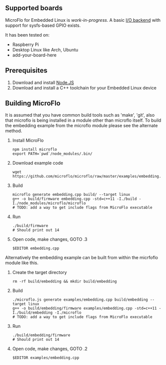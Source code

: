 
Supported boards
-----------------

MicroFlo for Embedded Linux is *work-in-progress*.
A basic [I/O backend](../microflo/linux.hpp) with support for sysfs-based GPIO exists.

It has been tested on:

* Raspberry Pi
* Desktop Linux like Arch, Ubuntu
* add-your-board-here

Prerequisites
-----------------

1. Download and install [Node.JS](http://nodejs.org)
2. Download and install a C++ toolchain for your Embedded Linux device


Building MicroFlo
------------------
It is assumed that you have common build tools such as 'make', 'git', also that microflo is being installed in a module other than microflo itself. To build the embedding example from the microflo module please see the alternate method.

1. Install MicroFlo

    ```
    npm install microflo
    export PATH=`pwd`/node_modules/.bin/
    ```

2. Download example code

    ```
    wget https://github.com/microflo/microflo/raw/master/examples/embedding.cpp
    ```

3. Build

    ```
    microflo generate embedding.cpp build/ --target linux
    g++ -o build/firmware embedding.cpp -std=c++11 -I./build -I./node_modules/microflo/microflo
    # TODO: add a way to get include flags from MicroFlo executable
    ```

4. Run

    ```
    ./build/firmware
    # Should print out 14
    ```

5. Open code, make changes, GOTO .3

    ```
    $EDITOR embedding.cpp
    ```


Alternatively the embedding example can be built from within the micrfoflo module like this.

1. Create the target directory

    ```
    rm -rf build/embedding && mkdir build/embedding
    ```

2. Build

    ```
    ./microflo.js generate examples/embedding.cpp build/embedding --target linux
    g++ -o build/embedding/firmware examples/embedding.cpp -std=c++11 -I./build/embedding -I./microflo
    # TODO: add a way to get include flags from MicroFlo executable
    ```

3. Run

    ```
    ./build/embedding/firmware
    # Should print out 14
    ```

4. Open code, make changes, GOTO .2

    ```
    $EDITOR examples/embedding.cpp
    ```
